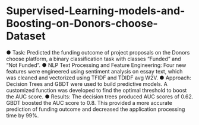 # Supervised-Learning-models-and-Boosting-on-Donors-choose-Dataset
●	Task: Predicted the funding outcome of project proposals on the Donors choose platform, a binary classification
task with classes “Funded” and “Not Funded”.
●	NLP Text Processing and Feature Engineering: Four new features were engineered using sentiment analysis on
essay text, which was cleaned and vectorized using TFIDF and TDIDF avg W2V.
●	Approach: Decision Trees and GBDT were used to build predictive models. A customized function was developed
 to find the optimal threshold to boost the AUC score. 
●	Results: The decision trees produced AUC scores of 0.62. GBDT boosted the AUC score to 0.8. This provided a more accurate prediction of funding outcome and decreased the application processing time by 99%.
